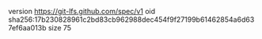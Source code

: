version https://git-lfs.github.com/spec/v1
oid sha256:17b230828961c2bd83cb962988dec454f9f27199b61462854a6d637ef6aa013b
size 75
